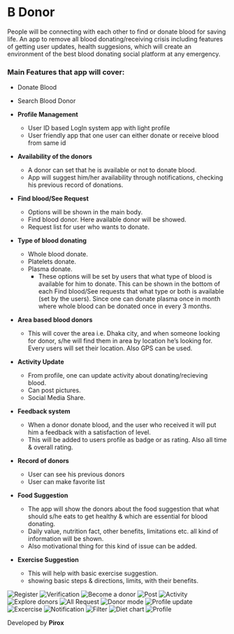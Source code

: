 # B Donor
People will be connecting with each other to find or donate blood for saving life. An app to remove all blood donating/receiving crisis including features of getting user updates, health suggesions, which will create an environment of the best blood donating social platform at any emergency.

### Main Features that app will cover:
  - Donate Blood
  - Search Blood Donor
- **Profile Management**
  - User ID based LogIn system app with light profile
  - User friendly app that one user can either donate or receive blood from same id
-	**Availability of the donors**
    - A donor can set that he is available or not to donate blood.
    - App will suggest him/her availability through notifications, checking his previous record of donations.
- **Find blood/See Request**
  - Options will be shown in the main body.
  - Find blood donor. Here available donor will be showed.
  - Request list for user who wants to donate.
-	**Type of blood donating**
    - Whole blood donate.
    - Platelets donate.
    - Plasma donate.
      - These options will be set by users that what type of blood is available for him to donate. This can be shown in the bottom of each Find blood/See requests that what type or both is available (set by the users). Since one can donate plasma once in month where whole blood can be donated once in every 3 months.
- **Area based blood donors**
  - This will cover the area i.e. Dhaka city, and when someone looking for donor, s/he will find them in area by location he’s looking for. Every users will set their location. Also GPS can be used.

- **Activity Update**
  - From profile, one can update activity about donating/recieving blood.
  - Can post pictures.
  - Social Media Share.
  
-	**Feedback system**
    -	When a donor donate blood, and the user who received it will put him a feedback with a satisfaction of level.
    - This will be added to users profile as badge or as rating. Also all time & overall rating.
-	**Record of donors**
    -	User can see his previous donors
    - User can make favorite list
-	**Food Suggestion**
    -	The app will show the donors about the food suggestion that what should s/he eats to get healthy & which are essential for blood donating.
    - Daily value, nutrition fact, other benefits, limitations etc. all kind of information will be shown.
    - Also motivational thing for this kind of issue can be added.
-	**Exercise Suggestion**
    -	This will help with basic exercise suggestion.
    - showing basic steps & directions, limits, with their benefits.
    
![Register](https://i.imgur.com/Dg5f321.jpg)
![Verification](https://i.imgur.com/YE7rcM2.jpg)
![Become a donor](https://i.imgur.com/RtO9oVc.jpg)
![Post](https://i.imgur.com/lnlQHtc.jpg)
![Activity](https://i.imgur.com/wvWKLAW.jpg)
![Explore donors](https://i.imgur.com/LsTpdW9.jpg)
![All Request](https://i.imgur.com/q7G8qPw.jpg)
![Donor mode](https://i.imgur.com/C3qGD1f.jpg)
![Profile update](https://i.imgur.com/mvSG9IF.jpg)
![Excercise](https://i.imgur.com/pXc5OgG.jpg)
![Notification](https://i.imgur.com/eDJe9uK.jpg)
![Filter](https://i.imgur.com/jcAD4ic.jpg)
![Diet chart](https://i.imgur.com/9obtALu.jpg)
![Profile](https://i.imgur.com/svqphYx.jpg)


    
  Developed by **Pirox**
